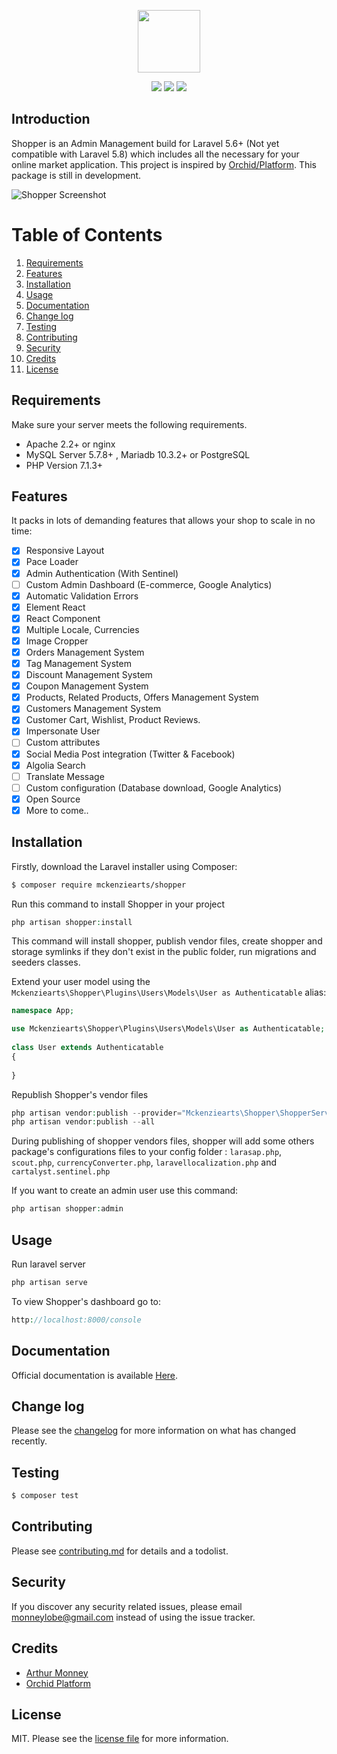 <p align="center"><img height="100px" src="https://pix.watch/k_qldx/tNOUs0.png"></p>

<p align="center">
<a href="https://travis-ci.org/mckenziearts/shopper"><img src="https://travis-ci.org/mckenziearts/shopper.png?branch=master"></a>
<a href="https://packagist.org/packages/mckenziearts/shopper"><img src="https://img.shields.io/packagist/v/mckenziearts/shopper.svg?style=flat-square"></a>
<a href="https://packagist.org/packages/mckenziearts/shopper"><img src="https://img.shields.io/packagist/dt/mckenziearts/shopper.svg?style=flat-square"></a>
</p>

## Introduction

Shopper is an Admin Management build for Laravel 5.6+ (Not yet compatible with Laravel 5.8) which includes all the necessary for your online market application. This project is inspired by [Orchid/Platform](https://github.com/orchidsoftware/platform).
This package is still in development.

![Shopper Screenshot](https://pix.watch/kvtzzS/NK1CPv.png)

# Table of Contents

1. [Requirements](#requirements)
2. [Features](#features)
3. [Installation](#installation)
4. [Usage](#usage)
5. [Documentation](#documentation)
6. [Change log](#change-log)
7. [Testing](#testing)
8. [Contributing](#contributing)
9. [Security](#security)
10. [Credits](#credits) 
11. [License](#license)

## Requirements
Make sure your server meets the following requirements.

-   Apache 2.2+ or nginx
-   MySQL Server 5.7.8+ , Mariadb 10.3.2+ or PostgreSQL
-   PHP Version 7.1.3+

## Features
It packs in lots of demanding features that allows your shop to scale in no time:

- [x] Responsive Layout
- [x] Pace Loader
- [x] Admin Authentication (With Sentinel)
- [ ] Custom Admin Dashboard (E-commerce, Google Analytics)
- [x] Automatic Validation Errors
- [x] Element React
- [x] React Component
- [x] Multiple Locale, Currencies
- [x] Image Cropper
- [x] Orders Management System
- [x] Tag Management System
- [x] Discount Management System
- [x] Coupon Management System
- [x] Products, Related Products, Offers Management System
- [x] Customers Management System
- [x] Customer Cart, Wishlist, Product Reviews.
- [x] Impersonate User
- [ ] Custom attributes
- [x] Social Media Post integration (Twitter & Facebook)
- [x] Algolia Search
- [ ] Translate Message
- [ ] Custom configuration (Database download, Google Analytics)
- [x] Open Source
- [x] More to come..

## Installation

Firstly, download the Laravel installer using Composer:
``` bash  
$ composer require mckenziearts/shopper  
```
Run this command to install Shopper in your project
```php
php artisan shopper:install
```
This command will install shopper, publish vendor files, create shopper and storage symlinks if they don't exist in the public folder, run migrations and seeders classes.

Extend your user model using the `Mckenziearts\Shopper\Plugins\Users\Models\User as Authenticatable` alias:

```php
namespace App;

use Mckenziearts\Shopper\Plugins\Users\Models\User as Authenticatable;  
  
class User extends Authenticatable  
{  
  
}

```

Republish Shopper's vendor files
```php
php artisan vendor:publish --provider="Mckenziearts\Shopper\ShopperServiceProvider"
php artisan vendor:publish --all
```

During publishing of shopper vendors files, shopper will add some others package's configurations files to your config folder : `larasap.php`, `scout.php`, `currencyConverter.php`, `laravellocalization.php` and `cartalyst.sentinel.php`

If you want to create an admin user use this command:
```php
php artisan shopper:admin
```

## Usage

Run laravel server
```php
php artisan serve
```

To view Shopper's dashboard go to:
```php
http://localhost:8000/console
```

## Documentation
Official documentation is available [Here](https://shopper.gitbook.io/docs).


## Change log  
  
Please see the [changelog](changelog.md) for more information on what has changed recently.  
  
## Testing  
  
``` bash  
$ composer test  
```  
  
## Contributing  
  
Please see [contributing.md](contributing.md) for details and a todolist.  
  
## Security  
  
If you discover any security related issues, please email monneylobe@gmail.com instead of using the issue tracker.  
  
## Credits  
  
- [Arthur Monney](https://twitter.com/monneyarthur)
- [Orchid Platform](https://github.com/orchidsoftware/platform)
  
## License  
  
MIT. Please see the [license file](license.md) for more information.  
  
[link-packagist]: https://packagist.org/packages/mckenziearts/shopper
[link-downloads]: https://packagist.org/packages/mckenziearts/shopper
